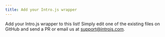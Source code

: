 ```yaml
---
title: Add your Intro.js wrapper
---
```


Add your Intro.js wrapper to this list! Simply edit one of the existing files on GitHub and send a PR or email us at [support@introjs.com](mailto:support@introjs.com).
